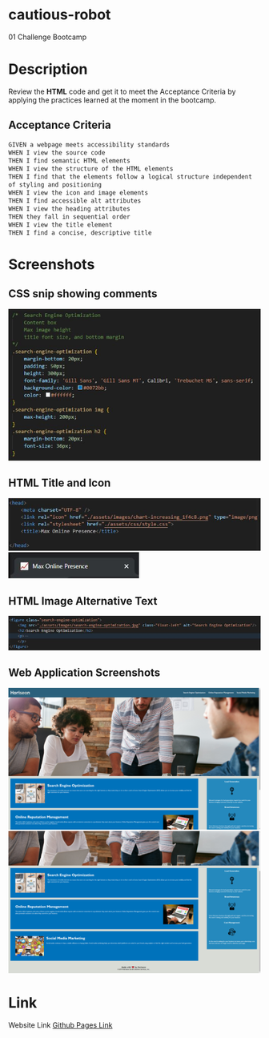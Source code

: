 # cautious-robot
01 Challenge Bootcamp

# Description
Review the **HTML** code and get it to meet the Acceptance Criteria by applying the practices learned at the moment in the bootcamp.

## Acceptance Criteria
```
GIVEN a webpage meets accessibility standards
WHEN I view the source code
THEN I find semantic HTML elements
WHEN I view the structure of the HTML elements
THEN I find that the elements follow a logical structure independent of styling and positioning
WHEN I view the icon and image elements
THEN I find accessible alt attributes
WHEN I view the heading attributes
THEN they fall in sequential order
WHEN I view the title element
THEN I find a concise, descriptive title
```

# Screenshots
## CSS snip showing comments
![CSS snip showing comments](./assets/screenshots/CSS_snipped.JPG)
## HTML Title and Icon
![HTML snip showing the head section where it was added a title and icon](./assets/screenshots/HTML_Head_Title_Icon.JPG)
![](./assets/screenshots/HTML_Tab.JPG)
## HTML Image Alternative Text
![HTML snip showing the first box section where it was added the alternative text for the image](./assets/screenshots/HTML_Content_SEO_Box.JPG)
## Web Application Screenshots
![HTML snip showing the first box section where it was added the alternative text for the image](./assets/screenshots/webapp1.png)
![HTML snip showing the first box section where it was added the alternative text for the image](./assets/screenshots/webapp.png)
# Link
Website Link [Github Pages Link](https://santis1001.github.io/cautious-robot/)
